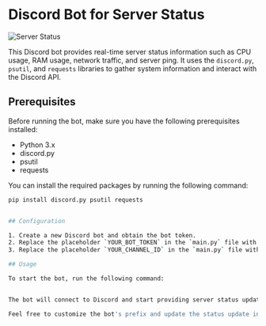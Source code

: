 # Discord Bot for Server Status

![Server Status](https://example.com/server_status_image.png) <!-- Hier könntest du ein Bild oder einen Screenshot des Bots oder seiner Funktionalität einfügen -->

This Discord bot provides real-time server status information such as CPU usage, RAM usage, network traffic, and server ping. It uses the `discord.py`, `psutil`, and `requests` libraries to gather system information and interact with the Discord API.

## Prerequisites

Before running the bot, make sure you have the following prerequisites installed:

- Python 3.x
- discord.py
- psutil
- requests

You can install the required packages by running the following command:

```bash
pip install discord.py psutil requests


## Configuration

1. Create a new Discord bot and obtain the bot token.
2. Replace the placeholder `YOUR_BOT_TOKEN` in the `main.py` file with your actual bot token.
3. Replace the placeholder `YOUR_CHANNEL_ID` in the `main.py` file with the ID of the channel where you want to send the server status messages.

## Usage

To start the bot, run the following command:


The bot will connect to Discord and start providing server status updates in the specified channel.

Feel free to customize the bot's prefix and update the status update interval in the `main.py` file according to your preferences.

